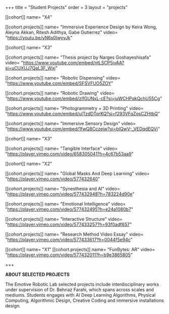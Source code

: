 +++
title = "Student Projects"
order = 3
layout = "projects"


[[cohort]]
name= "X4"

[[cohort.projects]]
name= "Immersive Experience Design by Keira Wong, Aleyna Akkan, Ritesh Adithya, Gabe Gutierrez"
video= "https://youtu.be/yN6s0IwyvJk"


[[cohort]]
name= "X3"

[[cohort.projects]]
name= "Thesis project by Narges Goshayeshisafa"
video= "https://www.youtube.com/embed/ntLSCP5ivAA?si=uCUXUJ7QaL3F_Wxj"


[[cohort.projects]]
name= "Robotic Dispensing"
video= "https://www.youtube.com/embed/SFSVFUO5ZOY"


[[cohort.projects]]
name= "Robotic Drawing"
video= "https://www.youtube.com/embed/zlfGUNxL-cE?si=juWCHPqkQchU55Cg"


[[cohort.projects]]
name= "Photogrammetry + 3D Printing"
video= "https://www.youtube.com/embed/ulTzdDTqrKQ?si=f293VFqZqsCZHtbQ"

[[cohort.projects]]
name= "Immersive Sensory Design"
video= "https://www.youtube.com/embed/1fwQ8Cczeiw?si=bIQwV-_VEDqdEQVi"



[[cohort]]
name= "X3"



[[cohort.projects]]
name= "Tangible Interface"
video= "https://player.vimeo.com/video/658305041?h=4c67b53aa9" 


[[cohort]]
name= "X2"

[[cohort.projects]]
name= "Global Masks And Deep Learning"
video= "https://player.vimeo.com/video/577432640" 

[[cohort.projects]]
name= "Synesthesia and AI"
video= "https://player.vimeo.com/video/577432948?h=783224d90e" 

[[cohort.projects]]
name= "Emotional Intelligence"
video= "https://player.vimeo.com/video/577432495?h=e24a1080b7" 

[[cohort.projects]]
name= "Interactive Structure"
video= "https://player.vimeo.com/video/577433257?h=93f0adf657" 

[[cohort.projects]]
name= "Research Method Video Essay"
video= "https://player.vimeo.com/video/577433617?h=0044f5e94c" 


[[cohort]]
name= "X1"
[[cohort.projects]]
name= "FunBytes: AR"
video= "https://player.vimeo.com/video/577432011?h=b9e3865805" 

+++


**ABOUT SELECTED PROJECTS**

The Emotive Robotic Lab selected projects include interdisciplinary works under supervision of Dr. Behnaz Farahi, which spans across scales and mediums. Students engages with AI Deep Learning Algorithms, Physical Computing, Algorithmic Design, Creative Coding and immersive installations design.
